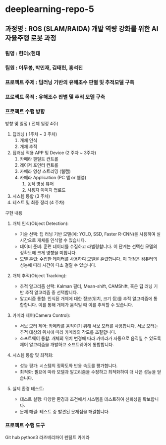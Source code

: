 # deeplearning-repo-5
과정명 : ROS (SLAM/RAIDA) 개발 역량 강화를 위한 AI 자율주행 로봇 과정
--------------------
### 팀명 : 헌터x헌태
### 팀원 : 이무봉, 박민재, 김태헌, 홍석진
### 
### 프로젝트 주제 : 딥러닝 기반의 유해조수 판별 및 추적모델 구축
### 프로젝트 목적 : 유해조수 판별 및 추적 모델 구축
### 
### 프로젝트 수행 방향
방향 및 일정 ( 전체 일정 4주)

1. 딥러닝 ( 1주차  ~ 3 주차) 
   1. 개체 인식
   2. 개체 추적
2. 딥러닝 적용 APP 및 Device (2 주차 ~ 3주차)
   1. 카메라 팬틸트 컨트롤
   2. 레이저 포인터 컨트롤
   3. 카메라 영상 스트리밍 (웹캠)
   4. 카메라 Application  (PC 앱 or 웹앱)
      1. 동작 영상 뷰어
      2. 사용자 이미지 업로드
3. 시스템 통합 (3 주차)
4.  테스트 및 최종 정리 (4 주차)

구현 내용
1. 개체 인식(Object Detection): 
   - 기술 선택: 딥 러닝 기반 모델(예: YOLO, SSD, Faster R-CNN)을 사용하여 실시간으로 개체를 인식할 수 있습니다.
   - 데이터 준비: 훈련 데이터를 수집하고 라벨링합니다. 이 단계는 선택한 모델의 정확도에 크게 영향을 미칩니다.
   - 모델 훈련: 수집한 데이터를 사용하여 모델을 훈련합니다. 이 과정은 컴퓨터의 성능에 따라 시간이 다소 걸릴 수 있습니다.

2. 개체 추적(Object Tracking):
   - 추적 알고리즘 선택: Kalman 필터, Mean-shift, CAMShift, 혹은 딥 러닝 기반 추적 알고리즘 중 선택합니다.
   - 알고리즘 통합: 인식된 개체에 대한 정보(위치, 크기 등)를 추적 알고리즘에 통합합니다. 이를 통해 개체가 움직일 때 이를 추적할 수 있습니다.

3. 카메라 제어(Camera Control):
   - 서보 모터 제어: 카메라를 움직이기 위해 서보 모터를 사용합니다. 서보 모터는 추적 대상의 위치에 따라 카메라의 각도를 조절합니다.
   - 소프트웨어 통합: 개체의 위치 변경에 따라 카메라가 자동으로 움직일 수 있도록 제어 알고리즘을 개발하고 소프트웨어에 통합합니다.

4. 시스템 통합 및 최적화:
   - 성능 평가: 시스템의 정확도와 반응 속도를 평가합니다.
   - 최적화: 필요에 따라 모델과 알고리즘을 수정하고 최적화하여 더 나은 성능을 얻습니다.

5. 실제 환경 테스트:
   - 테스트 실행: 다양한 환경과 조건에서 시스템을 테스트하여 신뢰성을 확보합니다.
   - 문제 해결: 테스트 중 발견된 문제점을 해결합니다.

### 프로젝트 수행 도구
Git hub
python3
라즈베리파이
펜틸트 카메라

### 


